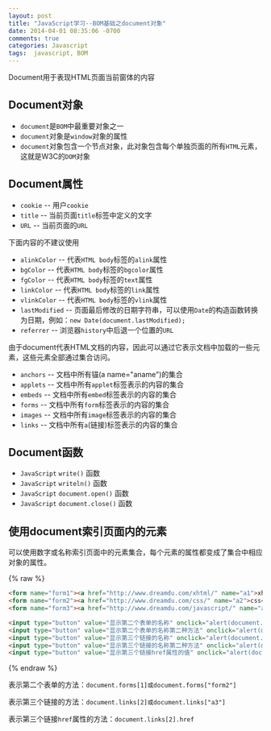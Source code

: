 ```yaml
---
layout: post
title: "JavaScript学习--BOM基础之document对象"
date: 2014-04-01 08:35:06 -0700
comments: true
categories: Javascript
tags:  javascript, BOM
---
```


Document用于表现HTML页面当前窗体的内容

## Document对象

* `document`是`BOM`中最重要对象之一
* `document`对象是`window`对象的属性
* `document`对象包含一个节点对象，此对象包含每个单独页面的所有`HTML`元素，这就是W3C的`DOM`对象

## Document属性

* `cookie` --	用户`cookie`
* `title`	--	当前页面`title`标签中定义的文字
* `URL`	--	当前页面的`URL`

下面内容的不建议使用

* `alinkColor`	--	代表`HTML body`标签的`alink`属性
* `bgColor` --	代表`HTML body`标签的`bgcolor`属性
* `fgColor` --	代表`HTML body`标签的`text`属性
* `linkColor` --	代表`HTML body`标签的`link`属性
* `vlinkColor`	--	代表`HTML body`标签的`vlink`属性
* `lastModified`	-- 页面最后修改的日期字符串，可以使用`Date`的构造函数转换为日期，例如：`new Date(document.lastModified);`
* `referrer`	--	浏览器`history`中后退一个位置的`URL`

由于document代表HTML文档的内容，因此可以通过它表示文档中加载的一些元素，这些元素全部通过集合访问。

* `anchors`	--	文档中所有锚(a name="aname")的集合
* `applets`	--	文档中所有`applet`标签表示的内容的集合
* `embeds`	--	文档中所有`embed`标签表示的内容的集合
* `forms`	--	文档中所有`form`标签表示的内容的集合
* `images`	--	文档中所有`image`标签表示的内容的集合
* `links`	-- 文档中所有`a`(链接)标签表示的内容的集合


## Document函数

* `JavaScript` `write()` 函数
* `JavaScript` `writeln()` 函数
* `JavaScript` `document.open()` 函数
* `JavaScript` `document.close()` 函数

## 使用document索引页面内的元素

可以使用数字或名称索引页面中的元素集合，每个元素的属性都变成了集合中相应对象的属性。

{% raw %}

```html
<form name="form1"><a href="http://www.dreamdu.com/xhtml/" name="a1">xhtml</a></form>
<form name="form2"><a href="http://www.dreamdu.com/css/" name="a2">css</a></form>
<form name="form3"><a href="http://www.dreamdu.com/javascript/" name="a3">javascript</a></form>

<input type="button" value="显示第二个表单的名称" onclick="alert(document.forms[1].name)" />
<input type="button" value="显示第二个表单的名称第二种方法" onclick="alert(document.forms['form2'].name)" />
<input type="button" value="显示第三个链接的名称" onclick="alert(document.links[2].name)" />
<input type="button" value="显示第三个链接的名称第二种方法" onclick="alert(document.links['a3'].name)" />
<input type="button" value="显示第三个链接href属性的值" onclick="alert(document.links[2].href)" />
```

{% endraw %}

表示第二个表单的方法：`document.forms[1]或document.forms["form2"]`

表示第三个链接的方法：`document.links[2]或document.links["a3"]`

表示第三个链接`href`属性的方法：`document.links[2].href`

